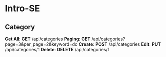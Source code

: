 # Intro-SE

## Category

**Get All**: **GET** /api/categories
**Paging**: **GET** /api/categories?page=3&per_page=2&keyword=do
**Create**: **POST** /api/categories
**Edit**: **PUT** /api/categories/1
**Delete**: **DELETE** /api/categories/1
